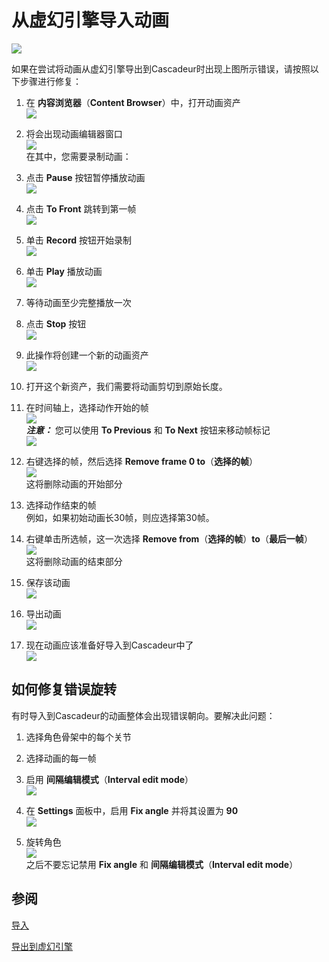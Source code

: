 # 从虚幻引擎导入动画

![](https://cascadeur.com/images/category/2020/04/22/fad32fa508a39fbf2de3b41ad5c49e3e.jpg)

如果在尝试将动画从虚幻引擎导出到Cascadeur时出现上图所示错误，请按照以下步骤进行修复：

1. 在 **内容浏览器**（**Content Browser**）中，打开动画资产  
![](https://cascadeur.com/images/category/2020/04/22/371fc8ce75b954bcdc262f7292f840d0.jpg)

2. 将会出现动画编辑器窗口  
![](https://cascadeur.com/images/category/2020/04/22/189abc0b66c43368eecce1e7ad50456f.jpg)  
在其中，您需要录制动画：

3. 点击 **Pause** 按钮暂停播放动画  
![](https://cascadeur.com/images/category/2020/04/22/c4e3065e4b6ddaec3e0c8264ad6707b8.png)

4. 点击 **To Front** 跳转到第一帧  
![](https://cascadeur.com/images/category/2020/04/22/2c76052a8fbf03734828929ab1e8dbfc.png)

5. 单击 **Record** 按钮开始录制  
![](https://cascadeur.com/images/category/2020/04/22/236be829c9ec7639bbece36e4cafb942.png)

6. 单击 **Play** 播放动画  
![](https://cascadeur.com/images/category/2020/04/22/60d8c1b595b5dc8740834e5bbce093ee.png)

7. 等待动画至少完整播放一次

8. 点击 **Stop** 按钮  
![](https://cascadeur.com/images/category/2020/04/22/2752b1d07d515762212f51016a602a05.png)

9. 此操作将创建一个新的动画资产  
![](https://cascadeur.com/images/category/2020/04/22/4e37d20ae36cad538c76b26933488721.jpg)

10. 打开这个新资产，我们需要将动画剪切到原始长度。

11. 在时间轴上，选择动作开始的帧  
![](https://cascadeur.com/images/category/2020/04/22/85a38588a3ee37a76b76fa4589108949.jpg)  
***注意：*** 您可以使用 **To Previous** 和 **To Next** 按钮来移动帧标记  
![](https://cascadeur.com/images/category/2020/04/22/5e378dfc270cce3c17bae8e97c56bf2d.png)


12. 右键选择的帧，然后选择 **Remove frame 0 to**（**选择的帧**）  
![](https://cascadeur.com/images/category/2020/04/22/993205d6bf344ea43aa178a5f60b1ca5.png)  
这将删除动画的开始部分

13. 选择动作结束的帧  
例如，如果初始动画长30帧，则应选择第30帧。

14. 右键单击所选帧，这一次选择 **Remove from**（**选择的帧**）**to**（**最后一帧**）   
![](https://cascadeur.com/images/category/2020/04/22/3c53a880ca3de1c8860440c586535e92.png)  
这将删除动画的结束部分

15. 保存该动画  
![](https://cascadeur.com/images/category/2020/04/22/6190b09d25210c779362c07da2acfb13.png)

16. 导出动画  
![](https://cascadeur.com/images/category/2020/04/22/bca2a501f1e6b47fa71a72fa6acb5c08.jpg)

17. 现在动画应该准备好导入到Cascadeur中了  
![](https://cascadeur.com/images/category/2020/04/22/93c10cdd98f5844af2b36e2bd51bfde8.jpg)

 ## 如何修复错误旋转

有时导入到Cascadeur的动画整体会出现错误朝向。要解决此问题：

1. 选择角色骨架中的每个关节

2. 选择动画的每一帧

3. 启用 **间隔编辑模式**（**Interval edit mode**）  
![](https://cascadeur.com/images/category/2020/04/22/c779e53df907236e8d6773aa9cd801ae.png)

4. 在 **Settings** 面板中，启用 **Fix angle** 并将其设置为 **90**  
![](https://cascadeur.com/images/category/2020/04/22/927a3484b96bd69af5b359aba1b132a5.png)

5. 旋转角色  
![](https://cascadeur.com/images/category/2020/04/22/6b02908bae84bdd884a0b0f2f6a48de7.gif)  
之后不要忘记禁用 **Fix angle** 和 **间隔编辑模式**（**Interval edit mode**） 

## 参阅

[导入](Import.md)

[导出到虚幻引擎](ExportToUnrealEngine.md)

